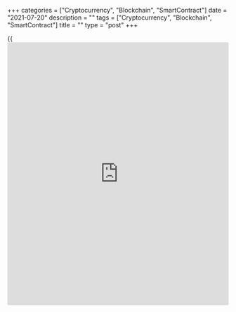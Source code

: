 +++
categories = ["Cryptocurrency", "Blockchain", "SmartContract"]
date = "2021-07-20"
description = ""
tags = ["Cryptocurrency", "Blockchain", "SmartContract"]
title = ""
type = "post"
+++

{{<iframe id="large-banner" src="https://www.bounty.group/#slide=13.0" width="100%" height="600" scrolling="no" style="border: 0px solid rgb(216, 221, 230); border-radius: 3px;">}}



None